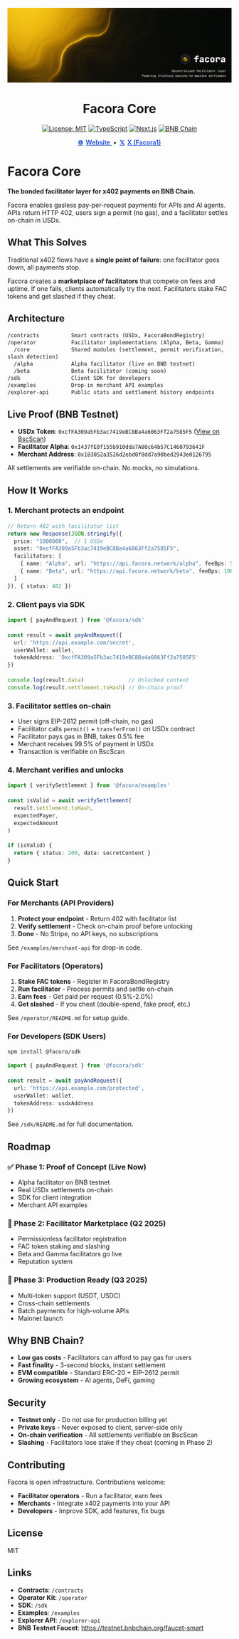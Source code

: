 ﻿<p align="center">
  <img src="assets/facora-banner.png" alt="Facora banner" />
</p>

<h1 align="center">Facora Core</h1>

<p align="center">
  <a href="https://opensource.org/licenses/MIT"><img src="https://img.shields.io/badge/License-MIT-yellow.svg" alt="License: MIT" /></a>
  <a href="https://www.typescriptlang.org/"><img src="https://img.shields.io/badge/TypeScript-5.2-blue" alt="TypeScript" /></a>
  <a href="https://nextjs.org/"><img src="https://img.shields.io/badge/Next.js-14.0-black" alt="Next.js" /></a>
  <a href="https://testnet.bscscan.com/"><img src="https://img.shields.io/badge/BNB%20Chain-Testnet-yellow" alt="BNB Chain" /></a>
</p>

<p align="center" style="font-weight:600;">
  <a href="https://facora.org/" style="color:#1d4ed8;text-decoration:underline;">
    <span style="margin-right:6px;">&#127760;</span>Website
  </a>
  &nbsp;•&nbsp;
  <a href="https://x.com/facora1" style="color:#1d4ed8;text-decoration:underline;">
    <span style="margin-right:6px;">&#120143;</span>X (Facora1)
  </a>
</p>

# Facora Core

**The bonded facilitator layer for x402 payments on BNB Chain.**

Facora enables gasless pay-per-request payments for APIs and AI agents. APIs return HTTP 402, users sign a permit (no gas), and a facilitator settles on-chain in USDx.

## What This Solves

Traditional x402 flows have a **single point of failure**: one facilitator goes down, all payments stop.

Facora creates a **marketplace of facilitators** that compete on fees and uptime. If one fails, clients automatically try the next. Facilitators stake FAC tokens and get slashed if they cheat.

## Architecture

```
/contracts          Smart contracts (USDx, FacoraBondRegistry)
/operator           Facilitator implementations (Alpha, Beta, Gamma)
  /core             Shared modules (settlement, permit verification, slash detection)
  /alpha            Alpha facilitator (live on BNB testnet)
  /beta             Beta facilitator (coming soon)
/sdk                Client SDK for developers
/examples           Drop-in merchant API examples
/explorer-api       Public stats and settlement history endpoints
```

## Live Proof (BNB Testnet)

- **USDx Token**: `0xcfFA309a5Fb3ac7419eBC8Ba4a6063Ff2a7585F5` ([View on BscScan](https://testnet.bscscan.com/token/0xcfFA309a5Fb3ac7419eBC8Ba4a6063Ff2a7585F5))
- **Facilitator Alpha**: `0x1437fE0f155b910dda7A80c64b57C1460793641F`
- **Merchant Address**: `0x183052a3526d2ebd0f8dd7a90bed2943e0126795`

All settlements are verifiable on-chain. No mocks, no simulations.

## How It Works

### 1. Merchant protects an endpoint

```typescript
// Return 402 with facilitator list
return new Response(JSON.stringify({
  price: "1000000",  // 1 USDx
  asset: "0xcfFA309a5Fb3ac7419eBC8Ba4a6063Ff2a7585F5",
  facilitators: [
    { name: "Alpha", url: "https://api.facora.network/alpha", feeBps: 50 },
    { name: "Beta", url: "https://api.facora.network/beta", feeBps: 100 }
  ]
}), { status: 402 })
```

### 2. Client pays via SDK

```typescript
import { payAndRequest } from '@facora/sdk'

const result = await payAndRequest({
  url: 'https://api.example.com/secret',
  userWallet: wallet,
  tokenAddress: '0xcfFA309a5Fb3ac7419eBC8Ba4a6063Ff2a7585F5'
})

console.log(result.data)              // Unlocked content
console.log(result.settlement.txHash) // On-chain proof
```

### 3. Facilitator settles on-chain

- User signs EIP-2612 permit (off-chain, no gas)
- Facilitator calls `permit()` + `transferFrom()` on USDx contract
- Facilitator pays gas in BNB, takes 0.5% fee
- Merchant receives 99.5% of payment in USDx
- Transaction is verifiable on BscScan

### 4. Merchant verifies and unlocks

```typescript
import { verifySettlement } from '@facora/examples'

const isValid = await verifySettlement(
  result.settlement.txHash,
  expectedPayer,
  expectedAmount
)

if (isValid) {
  return { status: 200, data: secretContent }
}
```

## Quick Start

### For Merchants (API Providers)

1. **Protect your endpoint** - Return 402 with facilitator list
2. **Verify settlement** - Check on-chain proof before unlocking
3. **Done** - No Stripe, no API keys, no subscriptions

See `/examples/merchant-api` for drop-in code.

### For Facilitators (Operators)

1. **Stake FAC tokens** - Register in FacoraBondRegistry
2. **Run facilitator** - Process permits and settle on-chain
3. **Earn fees** - Get paid per request (0.5%-2.0%)
4. **Get slashed** - If you cheat (double-spend, fake proof, etc.)

See `/operator/README.md` for setup guide.

### For Developers (SDK Users)

```bash
npm install @facora/sdk
```

```typescript
import { payAndRequest } from '@facora/sdk'

const result = await payAndRequest({
  url: 'https://api.example.com/protected',
  userWallet: wallet,
  tokenAddress: usdxAddress
})
```

See `/sdk/README.md` for full documentation.

## Roadmap

### ✅ Phase 1: Proof of Concept (Live Now)
- Alpha facilitator on BNB testnet
- Real USDx settlements on-chain
- SDK for client integration
- Merchant API examples

### 🚧 Phase 2: Facilitator Marketplace (Q2 2025)
- Permissionless facilitator registration
- FAC token staking and slashing
- Beta and Gamma facilitators go live
- Reputation system

### 🔮 Phase 3: Production Ready (Q3 2025)
- Multi-token support (USDT, USDC)
- Cross-chain settlements
- Batch payments for high-volume APIs
- Mainnet launch

## Why BNB Chain?

- **Low gas costs** - Facilitators can afford to pay gas for users
- **Fast finality** - 3-second blocks, instant settlement
- **EVM compatible** - Standard ERC-20 + EIP-2612 permit
- **Growing ecosystem** - AI agents, DeFi, gaming

## Security

- **Testnet only** - Do not use for production billing yet
- **Private keys** - Never exposed to client, server-side only
- **On-chain verification** - All settlements verifiable on BscScan
- **Slashing** - Facilitators lose stake if they cheat (coming in Phase 2)

## Contributing

Facora is open infrastructure. Contributions welcome:

- **Facilitator operators** - Run a facilitator, earn fees
- **Merchants** - Integrate x402 payments into your API
- **Developers** - Improve SDK, add features, fix bugs

## License

MIT

## Links

- **Contracts**: `/contracts`
- **Operator Kit**: `/operator`
- **SDK**: `/sdk`
- **Examples**: `/examples`
- **Explorer API**: `/explorer-api`
- **BNB Testnet Faucet**: https://testnet.bnbchain.org/faucet-smart
